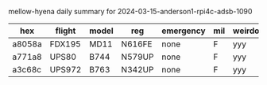 mellow-hyena daily summary for 2024-03-15-anderson1-rpi4c-adsb-1090

|hex|flight|model|reg|emergency|mil|weirdo|
|--|--|--|--|--|--|--|
|a8058a|FDX195|MD11|N616FE|none|F|yyy|
|a771a8|UPS80|B744|N579UP|none|F|yyy|
|a3c68c|UPS972|B763|N342UP|none|F|yyy|
